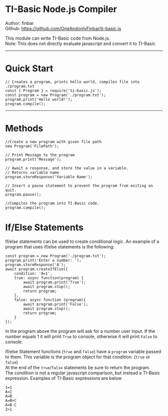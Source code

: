 # TI-Basic Node.js Compiler
Author: finbar<br>
Github: https://github.com/OneAndonlyFinbar/ti-basic.js

This module can write TI-Basic code from Node.js. <br>
Note: This does not directly evaluate javascript and convert it to TI-Basic

<hr>

# Quick Start

```
// Creates a program, prints hello world, compiles file into ./program.txt
const { Program } = require('ti-basic.js');
const program = new Program('./program.txt');
program.print('Hello world!');
program.compile();
```

<hr>

# Methods

```
//Create a new program with given file path
new Program('FilePath');

// Print Message to the program
program.print('Message');

// Await a response, and store the value in a variable.
// Returns variable name
program.storeResponse('Variable Name');

// Insert a pause statement to prevent the program from exiting on quit.
program.pause();

//Compiles the program into TI-Basic code.
program.compile();
```

# If/Else Statements
If/else statements can be used to create conditional logic. An example of a program that uses if/else statements is the following:
```
const program = new Program('./program.txt');
program.print('Enter a number: ');
program.storeResponse('A');
await program.createIfElse({
    condition: 'A=1',
    true: async function(program) {
        await program.print('True');
        await program.stop();
        return program;
    },
    false: async function (program){
        await program.print('False');
        await program.stop();
        return program;
    }
});
```
In the program above the program will ask for a number user input. If the number equals 1 it will print `True` to console, otherwise it will print `False` to console.

if/else Statement functions (`true` and `false`) have a `program` variable passed to them. This variable is the program object for that condition. (`true` or `false`)<br>
At the end of the `true`/`false` statements be sure to return the program.<br>
The condition is not a regular javascript comparison, but instead a TI-Basic expression. Examples of TI-Basic expressions are below<br>
```
1=1
A=1
A=B
A=B+C
A=B-C
2>1
```
